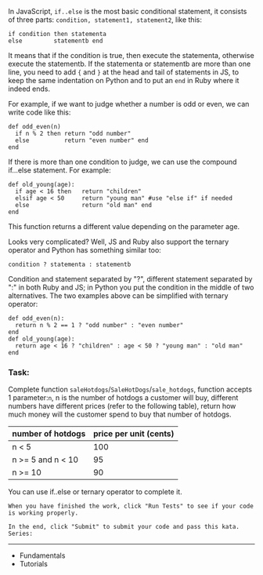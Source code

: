In JavaScript, `if..else` is the most basic conditional statement, it consists of three parts: `condition, statement1, statement2`, like this:

```
if condition then statementa
else         statementb end
```

It means that if the condition is true, then execute the statementa, otherwise execute the statementb. If the statementa or statementb are more than one line, you need to add `{` and `}` at the head and tail of statements in JS, to keep the same indentation on Python and to put an `end` in Ruby where it indeed ends.

For example, if we want to judge whether a number is odd or even, we can write code like this:

```
def odd_even(n)
  if n % 2 then return "odd number"
  else          return "even number" end
end
```

If there is more than one condition to judge, we can use the compound if...else statement. For example:

```
def old_young(age):
  if age < 16 then   return "children"
  elsif age < 50     return "young man" #use "else if" if needed
  else               return "old man" end
end
```

This function returns a different value depending on the parameter age.

Looks very complicated? Well, JS and Ruby also support the ternary operator and Python has something similar too:

`condition ? statementa : statementb`

Condition and statement separated by "?", different statement separated by ":" in both Ruby and JS; in Python you put the condition in the middle of two alternatives. The two examples above can be simplified with ternary operator:

```
def odd_even(n):
  return n % 2 == 1 ? "odd number" : "even number"
end
def old_young(age):
  return age < 16 ? "children" : age < 50 ? "young man" : "old man"
end
```

### Task:
Complete function `saleHotdogs`/`SaleHotDogs`/`sale_hotdogs`, function accepts 1 parameter:`n`, n is the number of hotdogs a customer will buy, different numbers have different prices (refer to the following table), return how much money will the customer spend to buy that number of hotdogs.


| number of hotdogs |	price per unit (cents) |
| ------- | ------- |
| n < 5	| 100|
| n >= 5 and n < 10	| 95 |
| n >= 10	| 90|

You can use if..else or ternary operator to complete it.

```
When you have finished the work, click "Run Tests" to see if your code is working properly.

In the end, click "Submit" to submit your code and pass this kata.
Series:
```

---

- Fundamentals
- Tutorials
